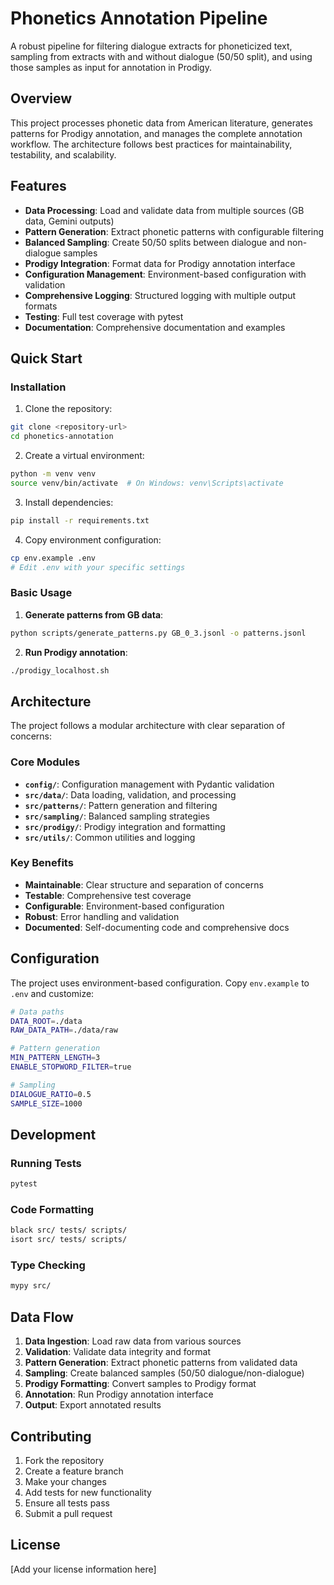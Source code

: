 # Phonetics Annotation Pipeline

A robust pipeline for filtering dialogue extracts for phoneticized text, sampling from extracts with and without dialogue (50/50 split), and using those samples as input for annotation in Prodigy.

## Overview

This project processes phonetic data from American literature, generates patterns for Prodigy annotation, and manages the complete annotation workflow. The architecture follows best practices for maintainability, testability, and scalability.

## Features

- **Data Processing**: Load and validate data from multiple sources (GB data, Gemini outputs)
- **Pattern Generation**: Extract phonetic patterns with configurable filtering
- **Balanced Sampling**: Create 50/50 splits between dialogue and non-dialogue samples
- **Prodigy Integration**: Format data for Prodigy annotation interface
- **Configuration Management**: Environment-based configuration with validation
- **Comprehensive Logging**: Structured logging with multiple output formats
- **Testing**: Full test coverage with pytest
- **Documentation**: Comprehensive documentation and examples

## Quick Start

### Installation

1. Clone the repository:
```bash
git clone <repository-url>
cd phonetics-annotation
```

2. Create a virtual environment:
```bash
python -m venv venv
source venv/bin/activate  # On Windows: venv\Scripts\activate
```

3. Install dependencies:
```bash
pip install -r requirements.txt
```

4. Copy environment configuration:
```bash
cp env.example .env
# Edit .env with your specific settings
```

### Basic Usage

1. **Generate patterns from GB data**:
```bash
python scripts/generate_patterns.py GB_0_3.jsonl -o patterns.jsonl
```

2. **Run Prodigy annotation**:
```bash
./prodigy_localhost.sh
```

## Architecture

The project follows a modular architecture with clear separation of concerns:

### Core Modules

- **`config/`**: Configuration management with Pydantic validation
- **`src/data/`**: Data loading, validation, and processing
- **`src/patterns/`**: Pattern generation and filtering
- **`src/sampling/`**: Balanced sampling strategies
- **`src/prodigy/`**: Prodigy integration and formatting
- **`src/utils/`**: Common utilities and logging

### Key Benefits

- **Maintainable**: Clear structure and separation of concerns
- **Testable**: Comprehensive test coverage
- **Configurable**: Environment-based configuration
- **Robust**: Error handling and validation
- **Documented**: Self-documenting code and comprehensive docs

## Configuration

The project uses environment-based configuration. Copy `env.example` to `.env` and customize:

```bash
# Data paths
DATA_ROOT=./data
RAW_DATA_PATH=./data/raw

# Pattern generation
MIN_PATTERN_LENGTH=3
ENABLE_STOPWORD_FILTER=true

# Sampling
DIALOGUE_RATIO=0.5
SAMPLE_SIZE=1000
```

## Development

### Running Tests

```bash
pytest
```

### Code Formatting

```bash
black src/ tests/ scripts/
isort src/ tests/ scripts/
```

### Type Checking

```bash
mypy src/
```

## Data Flow

1. **Data Ingestion**: Load raw data from various sources
2. **Validation**: Validate data integrity and format
3. **Pattern Generation**: Extract phonetic patterns from validated data
4. **Sampling**: Create balanced samples (50/50 dialogue/non-dialogue)
5. **Prodigy Formatting**: Convert samples to Prodigy format
6. **Annotation**: Run Prodigy annotation interface
7. **Output**: Export annotated results

## Contributing

1. Fork the repository
2. Create a feature branch
3. Make your changes
4. Add tests for new functionality
5. Ensure all tests pass
6. Submit a pull request

## License

[Add your license information here]

